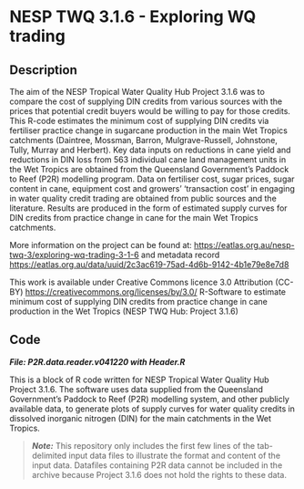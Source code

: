 # NESP TWQ 3.1.6 - Exploring WQ trading

## Description

The aim of the NESP Tropical Water Quality Hub Project 3.1.6 was to compare the cost of supplying DIN credits from various sources with the prices that
potential credit buyers would be willing to pay for those credits. This R-code estimates the minimum cost of supplying
DIN credits via fertiliser practice change in sugarcane production in the main Wet Tropics catchments (Daintree,
Mossman, Barron, Mulgrave-Russell, Johnstone, Tully, Murray and Herbert). Key data inputs on reductions in cane yield
and reductions in DIN loss from 563 individual cane land management units in the Wet Tropics are obtained
from the Queensland Government’s Paddock to Reef (P2R) modelling program. Data on fertiliser cost, sugar prices, sugar
content in cane, equipment cost and growers’ ‘transaction cost’ in engaging in water quality credit trading are obtained
from public sources and the literature. Results are produced in the form of estimated supply curves for DIN credits from
practice change in cane for the main Wet Tropics catchments.

More information on the project can be found at: https://eatlas.org.au/nesp-twq-3/exploring-wq-trading-3-1-6 and metadata
record https://eatlas.org.au/data/uuid/2c3ac619-75ad-4d6b-9142-4b1e79e8e7d8

This work is available under Creative Commons licence 3.0 Attribution 
(CC-BY) https://creativecommons.org/licenses/by/3.0/ R-Software to estimate minimum cost of supplying
DIN credits from practice change in cane production in the Wet Tropics (NESP TWQ Hub: Project 3.1.6)

## Code 
***File: P2R.data.reader.v041220 with Header.R*** 

This is a block of R code written for NESP Tropical Water Quality Hub Project 3.1.6. The software uses data supplied from 
the Queensland Government’s Paddock to Reef (P2R) modelling system, and other publicly available data, to generate plots 
of supply curves for water quality credits in dissolved inorganic nitrogen (DIN) for the main catchments in the Wet 
Tropics.

> ***Note:*** This repository only includes the first few lines of the tab-delimited input data files to illustrate the 
> format and content of the input data. Datafiles containing P2R data cannot be included in the archive because 
> Project 3.1.6 does not hold the rights to these data.
